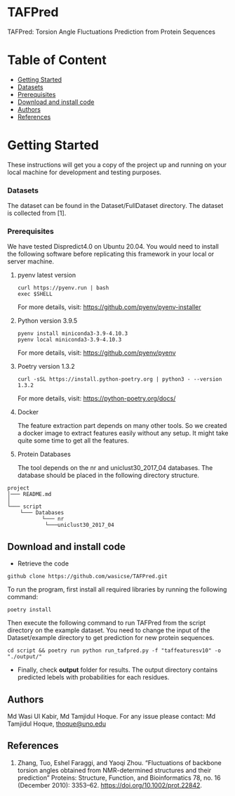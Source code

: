 #   TAFPred
TAFPred: Torsion Angle Fluctuations Prediction from Protein Sequences

# Table of Content

- [Getting Started](#getting-started)
- [Datasets](#datasets)
- [Prerequisites](#prerequisites)
- [Download and install code](#download-and-install-code)
- [Authors](#authors)
- [References](#references)

# Getting Started
 

These instructions will get you a copy of the project up and running on your local machine for development and testing purposes. 

### Datasets
The dataset can be found in the Dataset/FullDataset directory. The dataset is collected from [1].



### Prerequisites

We have tested Dispredict4.0 on Ubuntu 20.04. You would need to install the following software before replicating this framework in your local or server machine. 

1. pyenv latest version
    ```
    curl https://pyenv.run | bash
    exec $SHELL
    ```
    For more details, visit: https://github.com/pyenv/pyenv-installer

2. Python version 3.9.5

    ```
    pyenv install miniconda3-3.9-4.10.3
    pyenv local miniconda3-3.9-4.10.3 
    ```

    For more details, visit: https://github.com/pyenv/pyenv

3. Poetry version 1.3.2

    ```
    curl -sSL https://install.python-poetry.org | python3 - --version 1.3.2
    ```
    For more details, visit: https://python-poetry.org/docs/

4. Docker

    The feature extraction part depends on many other tools. So we created a docker image to extract features easily without any setup. It might take quite some time to get all the features.

6. Protein Databases

    The tool depends on the nr and uniclust30_2017_04 databases. The database should be placed in the following directory structure.

```
project
│─── README.md    
│
└─── script
    └─── Databases
           └─── nr
            └───uniclust30_2017_04

```
## Download and install code

- Retrieve the code

```
github clone https://github.com/wasicse/TAFPred.git

```

To run the program, first install all required libraries by running the following command:

```
poetry install

```

Then execute the following command to run TAFPred from the script directory on the example dataset. You need to change the input of the Dataset/example directory to get prediction for new protein sequences.

```
cd script && poetry run python run_tafpred.py -f "taffeaturesv10" -o "./output/"

```

- Finally, check **output** folder for results. The output directory contains predicted lebels with probabilities for each residues.


## Authors

Md Wasi Ul Kabir, Md Tamjidul Hoque. For any issue please contact: Md Tamjidul Hoque, thoque@uno.edu 

## References

1. Zhang, Tuo, Eshel Faraggi, and Yaoqi Zhou. “Fluctuations of backbone torsion angles obtained from NMR-determined structures and their prediction” Proteins: Structure, Function, and Bioinformatics 78, no. 16 (December 2010): 3353–62. https://doi.org/10.1002/prot.22842.

